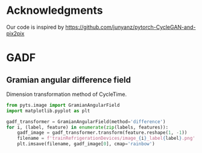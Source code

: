 # Acknowledgments
Our code is inspired by https://github.com/junyanz/pytorch-CycleGAN-and-pix2pix

# GADF
## Gramian angular difference field

Dimension transformation method of CycleTime.

```python
from pyts.image import GramianAngularField
import matplotlib.pyplot as plt

gadf_transformer = GramianAngularField(method='difference')
for i, (label, feature) in enumerate(zip(labels, features)):
    gadf_image = gadf_transformer.transform(feature.reshape(1, -1))
    filename = f'trainRefrigerationDevices/image_{i}_label{label}.png'
    plt.imsave(filename, gadf_image[0], cmap='rainbow')
```
